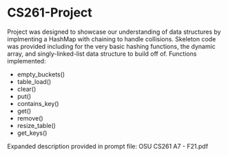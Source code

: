 # CS261-Project

Project was designed to showcase our understanding of data structures by implmenting a HashMap with chaining to handle collisions. Skeleton code was provided including for the very basic hashing functions, the dynamic array, and singly-linked-list data structure to build off of.  Functions implemented:
- empty_buckets()
- table_load()
- clear()
- put()
- contains_key()
- get()
- remove()
- resize_table()
- get_keys()


Expanded description provided in prompt file: OSU CS261 A7 - F21.pdf
